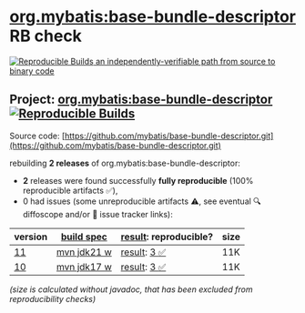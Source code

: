 [org.mybatis:base-bundle-descriptor](https://central.sonatype.com/artifact/org.mybatis/base-bundle-descriptor/versions) RB check
=======

[![Reproducible Builds](https://reproducible-builds.org/images/logos/rb.svg) an independently-verifiable path from source to binary code](https://reproducible-builds.org/)

## Project: [org.mybatis:base-bundle-descriptor](https://central.sonatype.com/artifact/org.mybatis/base-bundle-descriptor/versions) [![Reproducible Builds](https://img.shields.io/endpoint?url=https://raw.githubusercontent.com/jvm-repo-rebuild/reproducible-central/master/content/org/mybatis/base-bundle-descriptor/badge.json)](https://github.com/jvm-repo-rebuild/reproducible-central/blob/master/content/org/mybatis/base-bundle-descriptor/README.md)

Source code: [https://github.com/mybatis/base-bundle-descriptor.git](https://github.com/mybatis/base-bundle-descriptor.git)

rebuilding **2 releases** of org.mybatis:base-bundle-descriptor:
- **2** releases were found successfully **fully reproducible** (100% reproducible artifacts :white_check_mark:),
- 0 had issues (some unreproducible artifacts :warning:, see eventual :mag: diffoscope and/or :memo: issue tracker links):

| version | [build spec](/BUILDSPEC.md) | [result](https://reproducible-builds.org/docs/jvm/): reproducible? | size |
| -- | --------- | ------ | -- |
| [11](https://central.sonatype.com/artifact/org.mybatis/base-bundle-descriptor/11/pom) | [mvn jdk21 w](base-bundle-descriptor-11.buildspec) | [result](base-bundle-descriptor-11.buildinfo): [3 :white_check_mark: ](base-bundle-descriptor-11.buildcompare) | 11K |
| [10](https://central.sonatype.com/artifact/org.mybatis/base-bundle-descriptor/10/pom) | [mvn jdk17 w](base-bundle-descriptor-10.buildspec) | [result](base-bundle-descriptor-10.buildinfo): [3 :white_check_mark: ](base-bundle-descriptor-10.buildcompare) | 11K |

<i>(size is calculated without javadoc, that has been excluded from reproducibility checks)</i>
